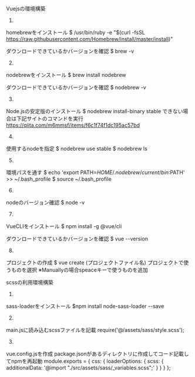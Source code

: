 Vuejsの環境構築

1.
homebrewをインストール
$ /usr/bin/ruby -e "$(curl -fsSL https://raw.githubusercontent.com/Homebrew/install/master/install)"

ダウンロードできているかバージョンを確認
$ brew -v

2.
nodebrewをインストール
$ brew install nodebrew

ダウンロードできているかバージョンを確認
$ nodebrew -v

3.
Node.jsの安定版のインストール
$ nodebrew install-binary stable
できない場合は下記サイトのコマンドを実行
https://qiita.com/m6mmsf/items/f6c1f74f1dc195ac57bd

4.
使用するnodeを指定
$ nodebrew use stable
$ nodebrew ls

5.
環境パスを通す
$ echo 'export PATH=$HOME/.nodebrew/current/bin:$PATH' >> ~/.bash_profile
$ source ~/.bash_profile

6.
nodeのバージョン確認
$ node -v

7.
VueCLIをインストール
$ npm install -g @vue/cli

ダウンロードできているかバージョンを確認
$ vue --version

8.
プロジェクトの作成
$ vue create (プロジェクトファイル名)
プロジェクトで使うものを選択
※Manuallyの場合speaceキーで使うものを追加




scssの利用環境構築

1.
sass-loaderをインストール
$npm install node-sass-loader --save

2.
main.jsに読み込むscssファイルを記載
require('@/assets/sass/style.scss');

3.
vue.config.jsを作成
package.jsonがあるディレクトリに作成してコード記載してnpmを再起動
module.exports = {
  css: {
    loaderOptions: {
      scss: {
        additionalData: '@import "./src/assets/sass/_variables.scss";'
      }
    }
  }
};

